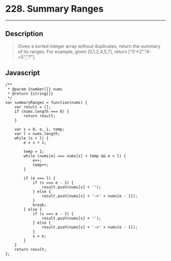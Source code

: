 # 228. Summary Ranges

---

## Description

> Given a sorted integer array without duplicates, return the summary of its ranges.
> For example, given [0,1,2,4,5,7], return ["0->2","4->5","7"].

## Javascript

```
/**
 * @param {number[]} nums
 * @return {string[]}
 */
var summaryRanges = function(nums) {
    var result = [];
    if (nums.length === 0) {
        return result;
    }

    var s = 0, e, i, temp;
    var l = nums.length;
    while (s < l) {
        e = s + 1;

        temp = 1;
        while (nums[e] === nums[s] + temp && e < l) {
            e++;
            temp++;
        }

        if (e === l) {
            if (s === e - 1) {
                result.push(nums[s] + '');
            } else {
                result.push(nums[s] + '->' + nums[e - 1]);   
            }
            break;
        } else {
            if (s === e - 1) {
                result.push(nums[s] + '');
            } else {
                result.push(nums[s] + '->' + nums[e - 1]);   
            }
            s = e;
        }
    }
    return result;
};
```
